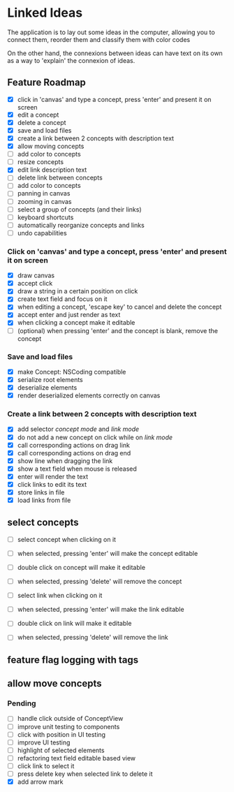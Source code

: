 # Linked Ideas

The application is to lay out some ideas in the computer, allowing you to connect them, reorder them and classify them with color codes

On the other hand, the connexions between ideas can have text on its own as a way to 'explain' the connexion of ideas.

## Feature Roadmap

- [x] click in 'canvas' and type a concept, press 'enter' and present it on screen
- [x] edit a concept
- [x] delete a concept
- [x] save and load files
- [x] create a link between 2 concepts with description text
- [x] allow moving concepts
- [ ] add color to concepts
- [ ] resize concepts
- [x] edit link description text
- [ ] delete link between concepts
- [ ] add color to concepts
- [ ] panning in canvas
- [ ] zooming in canvas
- [ ] select a group of concepts (and their links)
- [ ] keyboard shortcuts
- [ ] automatically reorganize concepts and links
- [ ] undo capabilities

### Click on 'canvas' and type a concept, press 'enter' and present it on screen

- [x] draw canvas
- [x] accept click
- [x] draw a string in a certain position on click
- [x] create text field and focus on it
- [x] when editing a concept, 'escape key' to cancel and delete the concept
- [x] accept enter and just render as text
- [x] when clicking a concept make it editable
- [ ] \(optional\) when pressing 'enter' and the concept is blank, remove the concept

### Save and load files

- [x] make Concept: NSCoding compatible
- [x] serialize root elements
- [x] deserialize elements
- [x] render deserialized elements correctly on canvas

### Create a link between 2 concepts with description text

- [x] add selector _concept mode_ and _link mode_
- [x] do not add a new concept on click while on _link mode_
- [x] call corresponding actions on drag link
- [x] call corresponding actions on drag end
- [x] show line when dragging the link
- [x] show a text field when mouse is released
- [x] enter will render the text
- [x] click links to edit its text
- [x] store links in file
- [x] load links from file

## select concepts

- [ ] select concept when clicking on it
- [ ] when selected, pressing 'enter' will make the concept editable
- [ ] double click on concept will make it editable
- [ ] when selected, pressing 'delete' will remove the concept

- [ ] select link when clicking on it
- [ ] when selected, pressing 'enter' will make the link editable
- [ ] double click on link will make it editable
- [ ] when selected, pressing 'delete' will remove the link

## feature flag logging with tags

## allow move concepts

### Pending

- [ ] handle click outside of ConceptView
- [ ] improve unit testing to components
- [ ] click with position in UI testing
- [ ] improve UI testing
- [ ] highlight of selected elements
- [ ] refactoring text field editable based view
- [ ] click link to select it
- [ ] press delete key when selected link to delete it
- [x] add arrow mark
